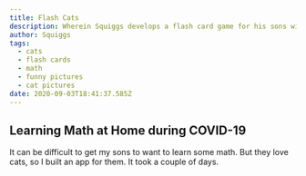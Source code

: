 ```yaml
---
title: Flash Cats
description: Wherein Squiggs develops a flash card game for his sons with AI generated cat pictures.
author: Squiggs
tags:
  - cats
  - flash cards
  - math
  - funny pictures
  - cat pictures
date: 2020-09-03T18:41:37.585Z
---
```


## Learning Math at Home during COVID-19

It can be difficult to get my sons to want to learn some math. But they love cats, so I built an app for them. It took a couple of days.
